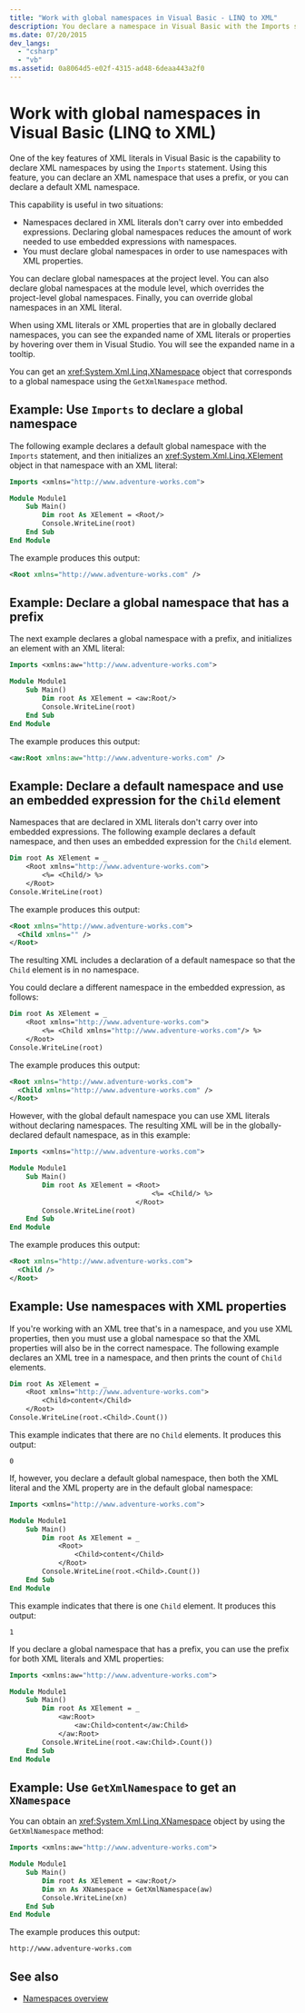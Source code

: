 ```yaml
---
title: "Work with global namespaces in Visual Basic - LINQ to XML"
description: You declare a namespace in Visual Basic with the Imports statement, whether the namespace is a default namespace or has a prefix. This article discusses Import statements and other aspects of working with namespaces.
ms.date: 07/20/2015
dev_langs:
  - "csharp"
  - "vb"
ms.assetid: 0a8064d5-e02f-4315-ad48-6deaa443a2f0
---
```


# Work with global namespaces in Visual Basic (LINQ to XML)

One of the key features of XML literals in Visual Basic is the capability to declare XML namespaces by using the `Imports` statement. Using this feature, you can declare an XML namespace that uses a prefix, or you can declare a default XML namespace.

This capability is useful in two situations:

- Namespaces declared in XML literals don't carry over into embedded expressions. Declaring global namespaces reduces the amount of work needed to use embedded expressions with namespaces.
- You must declare global namespaces in order to use namespaces with XML properties.

You can declare global namespaces at the project level. You can also declare global namespaces at the module level, which overrides the project-level global namespaces. Finally, you can override global namespaces in an XML literal.

When using XML literals or XML properties that are in globally declared namespaces, you can see the expanded name of XML literals or properties by hovering over them in Visual Studio. You will see the expanded name in a tooltip.

You can get an <xref:System.Xml.Linq.XNamespace> object that corresponds to a global namespace using the `GetXmlNamespace` method.

## Example: Use `Imports` to declare a global namespace

The following example declares a default global namespace with the `Imports` statement, and then initializes an <xref:System.Xml.Linq.XElement> object in that namespace with an XML literal:

```vb
Imports <xmlns="http://www.adventure-works.com">

Module Module1
    Sub Main()
        Dim root As XElement = <Root/>
        Console.WriteLine(root)
    End Sub
End Module
```

The example produces this output:

```xml
<Root xmlns="http://www.adventure-works.com" />
```

## Example: Declare a global namespace that has a prefix

The next example declares a global namespace with a prefix, and initializes an element with an XML literal:

```vb
Imports <xmlns:aw="http://www.adventure-works.com">

Module Module1
    Sub Main()
        Dim root As XElement = <aw:Root/>
        Console.WriteLine(root)
    End Sub
End Module
```

The example produces this output:

```xml
<aw:Root xmlns:aw="http://www.adventure-works.com" />
```

## Example: Declare a default namespace and use an embedded expression for the `Child` element

Namespaces that are declared in XML literals don't carry over into embedded expressions. The following example declares a default namespace, and then uses an embedded expression for the `Child` element.

```vb
Dim root As XElement = _
    <Root xmlns="http://www.adventure-works.com">
        <%= <Child/> %>
    </Root>
Console.WriteLine(root)
```

The example produces this output:

```xml
<Root xmlns="http://www.adventure-works.com">
  <Child xmlns="" />
</Root>
```

The resulting XML includes a declaration of a default namespace so that the `Child` element is in no namespace.

You could declare a different namespace in the embedded expression, as follows:

```vb
Dim root As XElement = _
    <Root xmlns="http://www.adventure-works.com">
        <%= <Child xmlns="http://www.adventure-works.com"/> %>
    </Root>
Console.WriteLine(root)
```

The example produces this output:

```xml
<Root xmlns="http://www.adventure-works.com">
  <Child xmlns="http://www.adventure-works.com" />
</Root>
```

However, with the global default namespace you can use XML literals without declaring namespaces. The resulting XML will be in the globally-declared default namespace, as in this example:

```vb
Imports <xmlns="http://www.adventure-works.com">

Module Module1
    Sub Main()
        Dim root As XElement = <Root>
                                   <%= <Child/> %>
                               </Root>
        Console.WriteLine(root)
    End Sub
End Module
```

The example produces this output:

```xml
<Root xmlns="http://www.adventure-works.com">
  <Child />
</Root>
```

## Example: Use namespaces with XML properties

If you're working with an XML tree that's in a namespace, and you use XML properties, then you must use a global namespace so that the XML properties will also be in the correct namespace. The following example declares an XML tree in a namespace, and then prints the count of `Child` elements.

```vb
Dim root As XElement = _
    <Root xmlns="http://www.adventure-works.com">
        <Child>content</Child>
    </Root>
Console.WriteLine(root.<Child>.Count())
```

This example indicates that there are no `Child` elements. It produces this output:

```console
0
```

If, however, you declare a default global namespace, then both the XML literal and the XML property are in the default global namespace:

```vb
Imports <xmlns="http://www.adventure-works.com">

Module Module1
    Sub Main()
        Dim root As XElement = _
            <Root>
                <Child>content</Child>
            </Root>
        Console.WriteLine(root.<Child>.Count())
    End Sub
End Module
```

This example indicates that there is one `Child` element. It produces this output:

```console
1
```

If you declare a global namespace that has a prefix, you can use the prefix for both XML literals and XML properties:

```vb
Imports <xmlns:aw="http://www.adventure-works.com">

Module Module1
    Sub Main()
        Dim root As XElement = _
            <aw:Root>
                <aw:Child>content</aw:Child>
            </aw:Root>
        Console.WriteLine(root.<aw:Child>.Count())
    End Sub
End Module
```

## Example: Use `GetXmlNamespace` to get an `XNamespace`

You can obtain an <xref:System.Xml.Linq.XNamespace> object by using the `GetXmlNamespace` method:

```vb
Imports <xmlns:aw="http://www.adventure-works.com">

Module Module1
    Sub Main()
        Dim root As XElement = <aw:Root/>
        Dim xn As XNamespace = GetXmlNamespace(aw)
        Console.WriteLine(xn)
    End Sub
End Module
```

The example produces this output:

```console
http://www.adventure-works.com
```

## See also

- [Namespaces overview](namespaces-overview.md)
